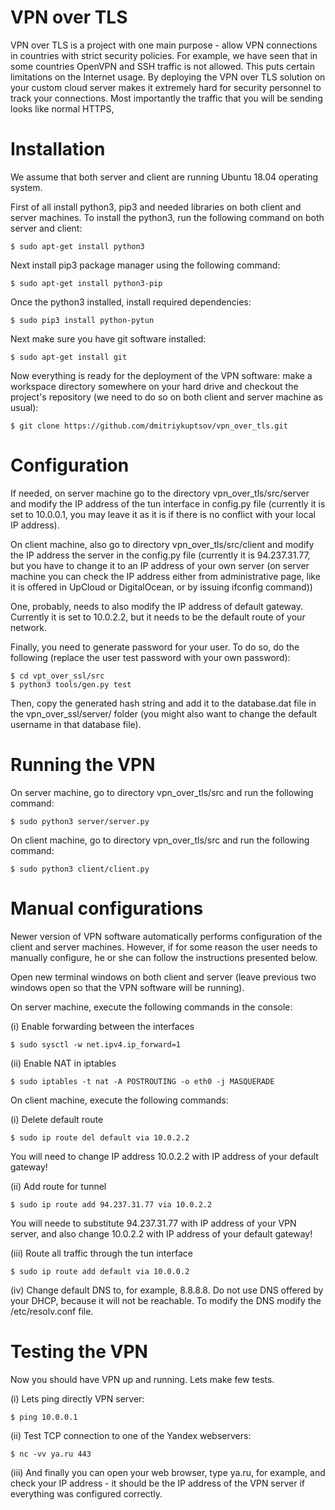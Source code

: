 # VPN over TLS 

VPN over TLS is a project with one main purpose - allow VPN connections in countries with strict 
security policies. For example, we have seen that in some countries OpenVPN and SSH traffic is not
allowed. This puts certain limitations on the Internet usage. By deploying the VPN over TLS solution
on your custom cloud server makes it extremely hard for security personnel to track your connections.
Most importantly the traffic that you will be sending looks like normal HTTPS,

# Installation

We assume that both server and client are running Ubuntu 18.04 operating system.

First of all install python3, pip3 and needed libraries on both client and server machines.
To install the python3, run the following command on both server and client:

```
$ sudo apt-get install python3
```

Next install pip3 package manager using the following command:

```
$ sudo apt-get install python3-pip
```

Once the python3 installed, install required dependencies:

```
$ sudo pip3 install python-pytun
```

Next make sure you have git software installed:

```
$ sudo apt-get install git
```

Now everything is ready for the deployment of the VPN software: make a workspace directory somewhere on
your hard drive and checkout the project's repository (we need to do so on both client and server machine as 
usual):

```
$ git clone https://github.com/dmitriykuptsov/vpn_over_tls.git
```
# Configuration

If needed, on server machine go to the directory vpn_over_tls/src/server and modify the 
IP address of the tun interface in config.py file (currently it is set to 10.0.0.1, you may leave it as it is
if there is no conflict with your local IP address).

On client machine, also go to directory vpn_over_tls/src/client and modify the IP address the server in the config.py
file (currently it is 94.237.31.77, but you have to change it to an IP address of your own server (on server machine you 
can check the IP address either from administrative page, like it is offered in UpCloud or DigitalOcean, or by issuing ifconfig command))

One, probably, needs to also modify the IP address of default gateway. Currently it is set to 10.0.2.2, but it needs to be 
the default route of your network.

Finally, you need to generate password for your user. To do so, do the following (replace the user test password with your own password):
```
$ cd vpt_over_ssl/src
$ python3 tools/gen.py test
```

Then, copy the generated hash string and add it to the database.dat file in the vpn_over_ssl/server/ folder (you might also want to change the default username in that database file).

# Running the VPN

On server machine, go to directory vpn_over_tls/src and run the following command:

```
$ sudo python3 server/server.py
```

On client machine, go to directory vpn_over_tls/src and run the following command:

```
$ sudo python3 client/client.py
```

# Manual configurations

Newer version of VPN software automatically performs configuration of the client and server machines. However,
if for some reason the user needs to manually configure, he or she can follow the instructions presented below.

Open new terminal windows on both client and server (leave previous two windows open so that the VPN software will be running).

On server machine, execute the following commands in the console:

(i) Enable forwarding between the interfaces

```
$ sudo sysctl -w net.ipv4.ip_forward=1
```

(ii) Enable NAT in iptables

```
$ sudo iptables -t nat -A POSTROUTING -o eth0 -j MASQUERADE
```

On client machine, execute the following commands:

(i) Delete default route 

```
$ sudo ip route del default via 10.0.2.2
```

You will need to change IP address 10.0.2.2 with IP address of your default gateway!

(ii) Add route for tunnel 

```
$ sudo ip route add 94.237.31.77 via 10.0.2.2
```

You will neede to substitute 94.237.31.77 with IP address of your VPN server, and also change 10.0.2.2
with IP address of your default gateway!

(iii) Route all traffic through the tun interface

```
$ sudo ip route add default via 10.0.0.2
```

(iv) Change default DNS to, for example, 8.8.8.8. Do not use DNS offered by your DHCP, because it will not be reachable.
To modify the DNS modify the /etc/resolv.conf file.

# Testing the VPN

Now you should have VPN up and running. Lets make few tests.

(i) Lets ping directly VPN server:

```
$ ping 10.0.0.1
```

(ii) Test TCP connection to one of the Yandex webservers:
```
$ nc -vv ya.ru 443
```

(iii) And finally you can open your web browser, type ya.ru, for example, and 
check your IP address - it should be the IP address of the VPN server if 
everything was configured correctly.
